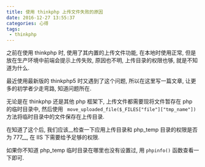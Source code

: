 ```yaml
---
title: 使用 thinkphp 上传文件失败的原因
date: 2016-12-27 13:55:37
categories: 心得
tags:
 - thinkphp
---
```


之前在使用 thinkphp 时, 使用了其内置的上传文件功能, 在本地时使用正常, 但是放在生产环境中前端会提示上传失败, 原因也不明, 上传目录的权限也够, 就是不知道为什么.

最近使用最新版的 thinkphp5 时又遇到了这个问题, 所以在这里写一篇文章, 让更多的初学者少走弯路, 知道问题所在.

无论是在 thinkphp 还是其他 php 框架下, 上传文件都需要现将文件暂存在 php 的临时目录中, 然后使用 ` move_uploaded_file($_FILES["file"]["tmp_name"])` 方法将临时目录中的文件保存在上传目录.

在知道了这个后, 我们应该__检查一下应用上传目录和 php_temp 目录的权限是否为 777__, 在 IIS 下需要给予足够的权限.

如果你不知道 php_temp 临时目录在哪里也没有设置过, 用 `phpinfo()` 函数查看一下即可.
